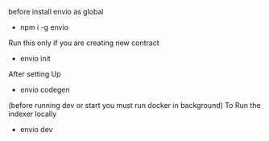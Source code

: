 before install envio as global
 - npm i -g envio

Run this only if you are creating new contract
- envio init

After setting Up
- envio codegen


(before running dev or start you must run docker in background)
To Run the indexer locally
- envio dev

  


 
